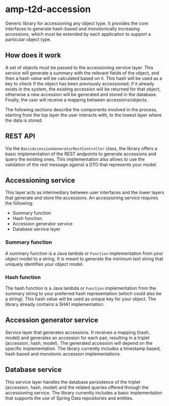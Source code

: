 # amp-t2d-accession
Generic library for accessioning any object type. It provides the core interfaces to generate hash-based and monotonically increasing accessions, which must be extended by each application to support a particular object type.

## How does it work
A set of objects must be passed to the accessioning service layer. This service will generate a summary with the relevant fields of the object, and then a hash value will be calculated based on it. This hash will be used as a key to check if the object has been previously accessioned; if it already exists in the system, the existing accession will be returned for that object, otherwise a new accession will be generated and stored in the database. Finally, the user will receive a mapping between accessions/objects.

The following sections describe the components involved in the process, starting from the top layer the user interacts with, to the lowest layer where the data is stored.

## REST API
Via the `BasicAccessionGeneratorRestController` class, the library offers a basic implementation of the REST andpoints to generate accessions and query the existing ones. This implementation also allows to use the validation of the rest message against a DTO that represents your model.

## Accessioning service
This layer acts as intermediary between user interfaces and the lower layers that generate and store the accessions. An accessioning service requires the following:

- Summary function
- Hash function
- Accession generator service
- Database service layer

### Summary function
A summary function is a Java lambda or `Function` implementation from your object model to a string. It is meant to generate the minimum text string that uniquely identifies your object model.

### Hash function
The hash function is a Java lambda or `Function` implementation from the summary string to your preferred hash representation (which could also be a string). This hash value will be used as unique key for your object. The library already contains a SHA1 implementation.

## Accession generator service
Service layer that generates accessions. It receives a mapping (hash, model) and generates an accession for each pair, resulting in a triplet (accession, hash, model). The generated accession will depend on the specific implementation. The library currently includes a timestamp based, hash based and monotonic accession implementations.

## Database service
This service layer handles the database persistence of the triplet (accession, hash, model) and the related queries offered through the accessioning service. The library currently includes a basic implementation that supports the use of Spring Data repositories and entities.

